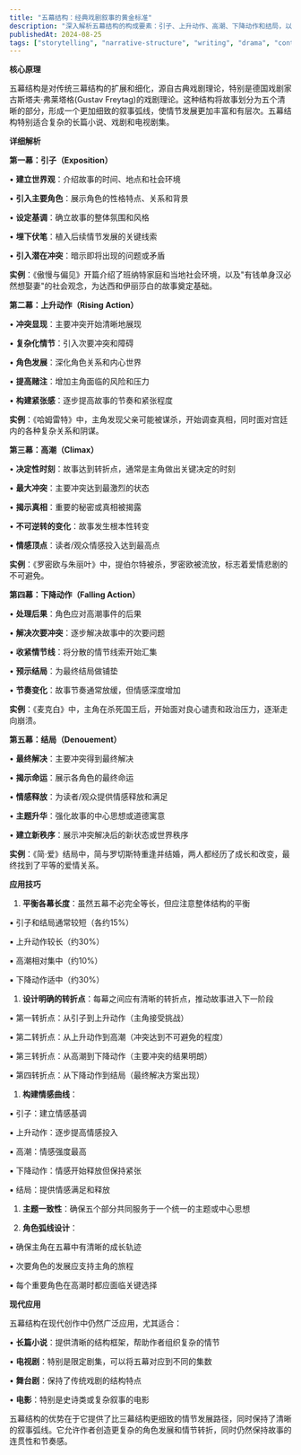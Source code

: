 ```yaml
---
title: "五幕结构：经典戏剧叙事的黄金标准"
description: "深入解析五幕结构的构成要素：引子、上升动作、高潮、下降动作和结局，以及如何在现代创作中运用这一经典叙事框架"
publishedAt: 2024-08-25
tags: ["storytelling", "narrative-structure", "writing", "drama", "content-creation"]
---
```


**核心原理**

五幕结构是对传统三幕结构的扩展和细化，源自古典戏剧理论，特别是德国戏剧家古斯塔夫·弗莱塔格(Gustav Freytag)的戏剧理论。这种结构将故事划分为五个清晰的部分，形成一个更加细致的叙事弧线，使情节发展更加丰富和有层次。五幕结构特别适合复杂的长篇小说、戏剧和电视剧集。

**详细解析**

**第一幕：引子（Exposition）**

• **建立世界观**：介绍故事的时间、地点和社会环境

• **引入主要角色**：展示角色的性格特点、关系和背景

• **设定基调**：确立故事的整体氛围和风格

• **埋下伏笔**：植入后续情节发展的关键线索

• **引入潜在冲突**：暗示即将出现的问题或矛盾

**实例**：《傲慢与偏见》开篇介绍了班纳特家庭和当地社会环境，以及"有钱单身汉必然想娶妻"的社会观念，为达西和伊丽莎白的故事奠定基础。

**第二幕：上升动作（Rising Action）**

• **冲突显现**：主要冲突开始清晰地展现

• **复杂化情节**：引入次要冲突和障碍

• **角色发展**：深化角色关系和内心世界

• **提高赌注**：增加主角面临的风险和压力

• **构建紧张感**：逐步提高故事的节奏和紧张程度

**实例**：《哈姆雷特》中，主角发现父亲可能被谋杀，开始调查真相，同时面对宫廷内的各种复杂关系和阴谋。

**第三幕：高潮（Climax）**

• **决定性时刻**：故事达到转折点，通常是主角做出关键决定的时刻

• **最大冲突**：主要冲突达到最激烈的状态

• **揭示真相**：重要的秘密或真相被揭露

• **不可逆转的变化**：故事发生根本性转变

• **情感顶点**：读者/观众情感投入达到最高点

**实例**：《罗密欧与朱丽叶》中，提伯尔特被杀，罗密欧被流放，标志着爱情悲剧的不可避免。

**第四幕：下降动作（Falling Action）**

• **处理后果**：角色应对高潮事件的后果

• **解决次要冲突**：逐步解决故事中的次要问题

• **收紧情节线**：将分散的情节线索开始汇集

• **预示结局**：为最终结局做铺垫

• **节奏变化**：故事节奏通常放缓，但情感深度增加

**实例**：《麦克白》中，主角在杀死国王后，开始面对良心谴责和政治压力，逐渐走向崩溃。

**第五幕：结局（Denouement）**

• **最终解决**：主要冲突得到最终解决

• **揭示命运**：展示各角色的最终命运

• **情感释放**：为读者/观众提供情感释放和满足

• **主题升华**：强化故事的中心思想或道德寓意

• **建立新秩序**：展示冲突解决后的新状态或世界秩序

**实例**：《简·爱》结局中，简与罗切斯特重逢并结婚，两人都经历了成长和改变，最终找到了平等的爱情关系。

**应用技巧**

1. **平衡各幕长度**：虽然五幕不必完全等长，但应注意整体结构的平衡

▪ 引子和结局通常较短（各约15%）

▪ 上升动作较长（约30%）

▪ 高潮相对集中（约10%）

▪ 下降动作适中（约30%）

1. **设计明确的转折点**：每幕之间应有清晰的转折点，推动故事进入下一阶段

▪ 第一转折点：从引子到上升动作（主角接受挑战）

▪ 第二转折点：从上升动作到高潮（冲突达到不可避免的程度）

▪ 第三转折点：从高潮到下降动作（主要冲突的结果明朗）

▪ 第四转折点：从下降动作到结局（最终解决方案出现）

1. **构建情感曲线**：

▪ 引子：建立情感基调

▪ 上升动作：逐步提高情感投入

▪ 高潮：情感强度最高

▪ 下降动作：情感开始释放但保持紧张

▪ 结局：提供情感满足和释放

1. **主题一致性**：确保五个部分共同服务于一个统一的主题或中心思想

2. **角色弧线设计**：

▪ 确保主角在五幕中有清晰的成长轨迹

▪ 次要角色的发展应支持主角的旅程

▪ 每个重要角色在高潮时都应面临关键选择

**现代应用**

五幕结构在现代创作中仍然广泛应用，尤其适合：

• **长篇小说**：提供清晰的结构框架，帮助作者组织复杂的情节

• **电视剧**：特别是限定剧集，可以将五幕对应到不同的集数

• **舞台剧**：保持了传统戏剧的结构特点

• **电影**：特别是史诗类或复杂叙事的电影

五幕结构的优势在于它提供了比三幕结构更细致的情节发展路径，同时保持了清晰的叙事弧线。它允许作者创造更复杂的角色发展和情节转折，同时仍然保持故事的连贯性和节奏感。